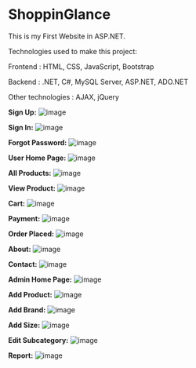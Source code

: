 # ShoppinGlance
This is my First Website in ASP.NET.

Technologies used to make this project:

Frontend : HTML, CSS, JavaScript, Bootstrap

Backend : .NET, C#, MySQL Server, ASP.NET, ADO.NET

Other technologies : AJAX, jQuery


**Sign Up:**
![image](https://user-images.githubusercontent.com/74374719/205477899-9cbefaee-09bb-4b50-af34-7ce87157bb8d.png)

**Sign In:**
![image](https://user-images.githubusercontent.com/74374719/205477921-4e12dd1a-efcf-45ff-b4bc-a693255712f7.png)

**Forgot Password:**
![image](https://user-images.githubusercontent.com/74374719/205477941-8c7674eb-fe85-4784-9f46-d959cf12d00e.png)

**User Home Page:**
![image](https://user-images.githubusercontent.com/74374719/205477950-f0fbe85f-9840-4fbe-b9ba-1fb1f6f6d8e0.png)

**All Products:**
![image](https://user-images.githubusercontent.com/74374719/205477955-3b0c9dca-f612-40c1-b0f0-612f23050cc1.png)

**View Product:**
![image](https://user-images.githubusercontent.com/74374719/205477958-22b6df42-290d-4a8c-9427-03ead8c8f8d5.png)

**Cart:**
![image](https://user-images.githubusercontent.com/74374719/205477964-e4768265-55de-4bfb-ad20-fc92841a8bfd.png)

**Payment:**
![image](https://user-images.githubusercontent.com/74374719/205477978-bf93028c-57c6-40cd-b549-91d894f1a2c5.png)

**Order Placed:**
![image](https://user-images.githubusercontent.com/74374719/205477988-77447c9d-a395-48a7-bcba-0f451dcac0f7.png)

**About:**
![image](https://user-images.githubusercontent.com/74374719/205477992-eb2d50bb-21cb-4fb3-bf70-2849eef7f16a.png)

**Contact:**
![image](https://user-images.githubusercontent.com/74374719/205477996-90d86073-7499-4b64-b3f8-59e69fe00c9f.png)

**Admin Home Page:**
![image](https://user-images.githubusercontent.com/74374719/205478003-31c6eeb3-8a1d-4e75-b293-7f54daa84bda.png)

**Add Product:**
![image](https://user-images.githubusercontent.com/74374719/205478006-f433eb26-dea6-4aae-ac33-84953fb58a01.png)

**Add Brand:**
![image](https://user-images.githubusercontent.com/74374719/205478009-5b641c41-ab14-4e89-a1e2-8c6999135c3d.png)

**Add Size:**
![image](https://user-images.githubusercontent.com/74374719/205478013-350871a1-a315-4dda-aacd-48dbd74ba377.png)

**Edit Subcategory:**
![image](https://user-images.githubusercontent.com/74374719/205478015-4be89fdd-3943-4fc6-8e85-8f11690166b5.png)

**Report:**
![image](https://user-images.githubusercontent.com/74374719/205478019-dc277c77-4a7e-4b51-a1f0-494b43f3911a.png)
